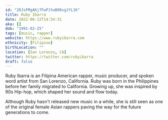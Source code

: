 ```yaml
---
id: "2DJsFMgAKj7FwPJtwB08vgJYL1K"
title: Ruby Ibarra
date: 2022-06-12T14:54:31
aka: []
dob: "1991-02-25"
tags: [music, rapper]
website: https://www.rubyibarra.com
ethnicity: [Filipino]
birthLocation: ""
location: [San Lorenzo, CA]
twitter: https://twitter.com/rubyibarra
draft: false
---
```


Ruby Ibarra is an Filipina American rapper, music producer, and spoken word
artist from San Lorenzo, California. Ruby was born in the Philippines before her
family migrated to California. Growing up, she was inspired by 90s Hip-hop,
which shaped her sound and flow today.

Although Ruby hasn't released new music in a while, she is still seen as one of
the original female Asian rappers paving the way for the future generations to
come.
